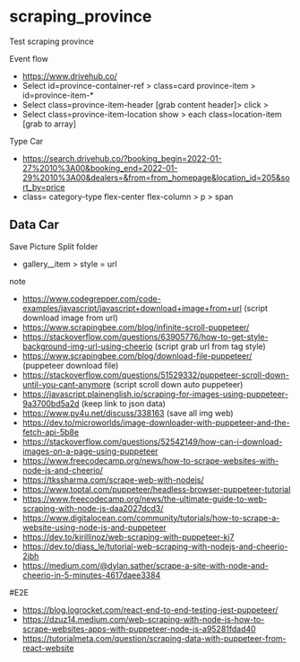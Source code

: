# scraping_province
Test scraping province

Event flow
- https://www.drivehub.co/
- Select id=province-container-ref > class=card province-item > id=province-item-*
- Select class=province-item-header [grab content header]> click > 
- Select class=province-item-location show > each class=location-item [grab to array]

Type Car
- https://search.drivehub.co/?booking_begin=2022-01-27%2010%3A00&booking_end=2022-01-29%2010%3A00&dealers=&from=from_homepage&location_id=205&sort_by=price
- class= category-type flex-center flex-column > p > span

Data Car
- 

Save Picture Split folder
- gallery__item > style = url

note
- https://www.codegrepper.com/code-examples/javascript/javascript+download+image+from+url (script download image from url)
- https://www.scrapingbee.com/blog/infinite-scroll-puppeteer/ 
- https://stackoverflow.com/questions/63905776/how-to-get-style-background-img-url-using-cheerio (script grab url from tag style)
- https://www.scrapingbee.com/blog/download-file-puppeteer/ (puppeteer download file)
- https://stackoverflow.com/questions/51529332/puppeteer-scroll-down-until-you-cant-anymore (script scroll down auto puppeteer)
- https://javascript.plainenglish.io/scraping-for-images-using-puppeteer-9a3700bd5a2d (keep link to json data)
- https://www.py4u.net/discuss/338163 (save all img web)
- https://dev.to/microworlds/image-downloader-with-puppeteer-and-the-fetch-api-5b8e 
- https://stackoverflow.com/questions/52542149/how-can-i-download-images-on-a-page-using-puppeteer
- https://www.freecodecamp.org/news/how-to-scrape-websites-with-node-js-and-cheerio/
- https://tkssharma.com/scrape-web-with-nodejs/
- https://www.toptal.com/puppeteer/headless-browser-puppeteer-tutorial
- https://www.freecodecamp.org/news/the-ultimate-guide-to-web-scraping-with-node-js-daa2027dcd3/
- https://www.digitalocean.com/community/tutorials/how-to-scrape-a-website-using-node-js-and-puppeteer
- https://dev.to/kirillinoz/web-scraping-with-puppeteer-kj7
- https://dev.to/diass_le/tutorial-web-scraping-with-nodejs-and-cheerio-2jbh
- https://medium.com/@dylan.sather/scrape-a-site-with-node-and-cheerio-in-5-minutes-4617daee3384

#E2E
- https://blog.logrocket.com/react-end-to-end-testing-jest-puppeteer/
- https://dzuz14.medium.com/web-scraping-with-node-js-how-to-scrape-websites-apps-with-puppeteer-node-js-a95281fdad40
- https://tutorialmeta.com/question/scraping-data-with-puppeteer-from-react-website



